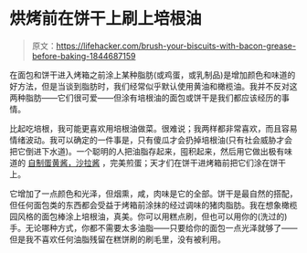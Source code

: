 # 烘烤前在饼干上刷上培根油

> 原文：<https://lifehacker.com/brush-your-biscuits-with-bacon-grease-before-baking-1844687159>

在面包和饼干进入烤箱之前涂上某种脂肪(或鸡蛋，或乳制品)是增加颜色和味道的好方法，但是当谈到脂肪时，我们经常似乎默认使用黄油和橄榄油。我并不反对这两种脂肪——它们很可爱——但涂有培根油的面包或饼干是我们都应该经历的事情。



比起吃培根，我可能更喜欢用培根油做菜。很难说；我两样都非常喜欢，而且容易情绪波动。我可以确定的一件事是，只有傻瓜才会扔掉培根油(只有社会威胁才会把它倒进下水道)。一个聪明的人把油脂存起来，囤积起来，然后用它做出极有味道的 [自制蛋黄酱，沙拉酱](https://skillet.lifehacker.com/why-you-should-save-every-drop-of-bacon-grease-1829607931) ，完美煎蛋；天才们在饼干进烤箱前把它们涂在饼干上。

它增加了一点颜色和光泽，但烟熏，咸，肉味是它的全部。饼干是最自然的搭配，但任何面包类的东西都会受益于烤箱前涂抹的经过调味的猪肉脂肪。我在想象橄榄园风格的面包棒涂上培根油，真美。你可以用糕点刷，但也可以用你的(洗过的)手。无论哪种方式，你都不需要太多油脂——只要给你的面包一点光泽就够了——但是我不喜欢任何油脂残留在糕饼刷的刷毛里，没有被利用。